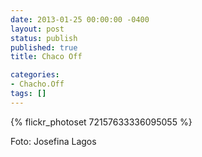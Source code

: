 ```yaml
---
date: 2013-01-25 00:00:00 -0400
layout: post
status: publish
published: true
title: Chaco Off

categories:
- Chacho.Off
tags: []
---
```


{% flickr_photoset 72157633336095055 %}

Foto: Josefina Lagos
